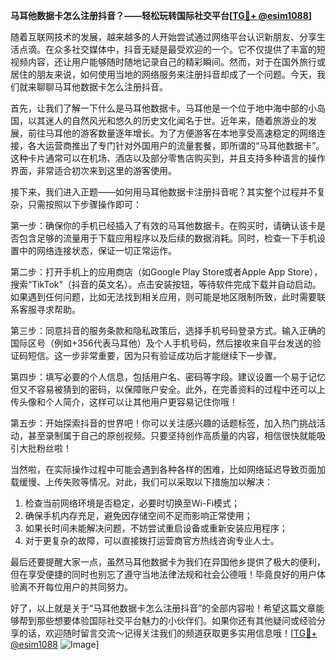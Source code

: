 **马耳他数据卡怎么注册抖音？——轻松玩转国际社交平台[[TG💪+ @esim1088](https://t.me/s/esim1088)]**

随着互联网技术的发展，越来越多的人开始尝试通过网络平台认识新朋友、分享生活点滴。在众多社交媒体中，抖音无疑是最受欢迎的一个。它不仅提供了丰富的短视频内容，还让用户能够随时随地记录自己的精彩瞬间。然而，对于在国外旅行或居住的朋友来说，如何使用当地的网络服务来注册抖音却成了一个问题。今天，我们就来聊聊马耳他数据卡怎么注册抖音。

首先，让我们了解一下什么是马耳他数据卡。马耳他是一个位于地中海中部的小岛国，以其迷人的自然风光和悠久的历史文化闻名于世。近年来，随着旅游业的发展，前往马耳他的游客数量逐年增长。为了方便游客在本地享受高速稳定的网络连接，各大运营商推出了专门针对外国用户的流量套餐，即所谓的“马耳他数据卡”。这种卡片通常可以在机场、酒店以及部分零售店购买到，并且支持多种语言的操作界面，非常适合初次来到这里的游客使用。

接下来，我们进入正题——如何用马耳他数据卡注册抖音呢？其实整个过程并不复杂，只需按照以下步骤操作即可：

第一步：确保你的手机已经插入了有效的马耳他数据卡。在购买时，请确认该卡是否包含足够的流量用于下载应用程序以及后续的数据消耗。同时，检查一下手机设置中的网络连接状态，保证一切正常运作。

第二步：打开手机上的应用商店（如Google Play Store或者Apple App Store），搜索“TikTok”（抖音的英文名）。点击安装按钮，等待软件完成下载并自动启动。如果遇到任何问题，比如无法找到相关应用，则可能是地区限制所致，此时需要联系客服寻求帮助。

第三步：同意抖音的服务条款和隐私政策后，选择手机号码登录方式。输入正确的国际区号（例如+356代表马耳他）及个人手机号码，然后接收来自平台发送的验证码短信。这一步非常重要，因为只有验证成功后才能继续下一步骤。

第四步：填写必要的个人信息，包括用户名、密码等字段。建议设置一个易于记忆但又不容易被猜到的密码，以保障账户安全。此外，在完善资料的过程中还可以上传头像和个人简介，这样可以让其他用户更容易记住你哦！

第五步：开始探索抖音的世界吧！你可以关注感兴趣的话题标签，加入热门挑战活动，甚至录制属于自己的原创视频。只要坚持创作高质量的内容，相信很快就能吸引大批粉丝啦！

当然啦，在实际操作过程中可能会遇到各种各样的困难，比如网络延迟导致页面加载缓慢、上传失败等情况。对此，我们可以采取以下措施加以解决：

1. 检查当前网络环境是否稳定，必要时切换至Wi-Fi模式；
2. 确保手机内存充足，避免因存储空间不足而影响正常使用；
3. 如果长时间未能解决问题，不妨尝试重启设备或重新安装应用程序；
4. 对于更复杂的故障，可以直接拨打运营商官方热线咨询专业人士。

最后还要提醒大家一点，虽然马耳他数据卡为我们在异国他乡提供了极大的便利，但在享受便捷的同时也别忘了遵守当地法律法规和社会公德哦！毕竟良好的用户体验离不开每位用户的共同努力。

好了，以上就是关于“马耳他数据卡怎么注册抖音”的全部内容啦！希望这篇文章能够帮到那些想要体验国际社交平台魅力的小伙伴们。如果你还有其他疑问或经验分享的话，欢迎随时留言交流～记得关注我们的频道获取更多实用信息哦！[[TG💪+ @esim1088](https://t.me/s/esim1088) ![Image](https://i.postimg.cc/4NQfJmqS/Snipaste-2025-05-13-00-14-12.png)]